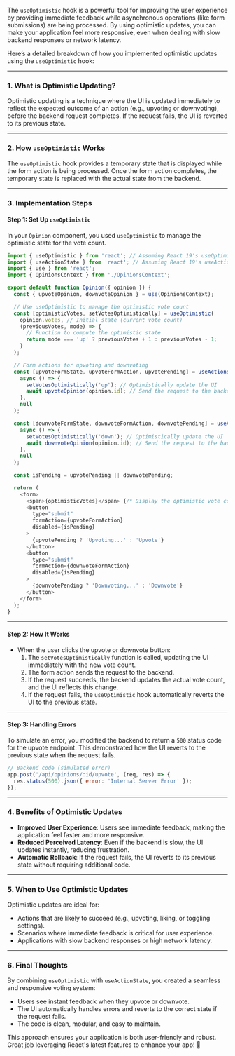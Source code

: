 The `useOptimistic` hook is a powerful tool for improving the user experience by providing immediate feedback while asynchronous operations (like form submissions) are being processed. By using optimistic updates, you can make your application feel more responsive, even when dealing with slow backend responses or network latency.

Here’s a detailed breakdown of how you implemented optimistic updates using the `useOptimistic` hook:

---

### 1. **What is Optimistic Updating?**
Optimistic updating is a technique where the UI is updated immediately to reflect the expected outcome of an action (e.g., upvoting or downvoting), before the backend request completes. If the request fails, the UI is reverted to its previous state.

---

### 2. **How `useOptimistic` Works**
The `useOptimistic` hook provides a temporary state that is displayed while the form action is being processed. Once the form action completes, the temporary state is replaced with the actual state from the backend.

---

### 3. **Implementation Steps**

#### Step 1: **Set Up `useOptimistic`**
In your `Opinion` component, you used `useOptimistic` to manage the optimistic state for the vote count.

```javascript
import { useOptimistic } from 'react'; // Assuming React 19's useOptimistic hook
import { useActionState } from 'react'; // Assuming React 19's useActionState hook
import { use } from 'react';
import { OpinionsContext } from './OpinionsContext';

export default function Opinion({ opinion }) {
  const { upvoteOpinion, downvoteOpinion } = use(OpinionsContext);

  // Use useOptimistic to manage the optimistic vote count
  const [optimisticVotes, setVotesOptimistically] = useOptimistic(
    opinion.votes, // Initial state (current vote count)
    (previousVotes, mode) => {
      // Function to compute the optimistic state
      return mode === 'up' ? previousVotes + 1 : previousVotes - 1;
    }
  );

  // Form actions for upvoting and downvoting
  const [upvoteFormState, upvoteFormAction, upvotePending] = useActionState(
    async () => {
      setVotesOptimistically('up'); // Optimistically update the UI
      await upvoteOpinion(opinion.id); // Send the request to the backend
    },
    null
  );

  const [downvoteFormState, downvoteFormAction, downvotePending] = useActionState(
    async () => {
      setVotesOptimistically('down'); // Optimistically update the UI
      await downvoteOpinion(opinion.id); // Send the request to the backend
    },
    null
  );

  const isPending = upvotePending || downvotePending;

  return (
    <form>
      <span>{optimisticVotes}</span> {/* Display the optimistic vote count */}
      <button
        type="submit"
        formAction={upvoteFormAction}
        disabled={isPending}
      >
        {upvotePending ? 'Upvoting...' : 'Upvote'}
      </button>
      <button
        type="submit"
        formAction={downvoteFormAction}
        disabled={isPending}
      >
        {downvotePending ? 'Downvoting...' : 'Downvote'}
      </button>
    </form>
  );
}
```

---

#### Step 2: **How It Works**
- When the user clicks the upvote or downvote button:
  1. The `setVotesOptimistically` function is called, updating the UI immediately with the new vote count.
  2. The form action sends the request to the backend.
  3. If the request succeeds, the backend updates the actual vote count, and the UI reflects this change.
  4. If the request fails, the `useOptimistic` hook automatically reverts the UI to the previous state.

---

#### Step 3: **Handling Errors**
To simulate an error, you modified the backend to return a `500` status code for the upvote endpoint. This demonstrated how the UI reverts to the previous state when the request fails.

```javascript
// Backend code (simulated error)
app.post('/api/opinions/:id/upvote', (req, res) => {
  res.status(500).json({ error: 'Internal Server Error' });
});
```

---

### 4. **Benefits of Optimistic Updates**
- **Improved User Experience**: Users see immediate feedback, making the application feel faster and more responsive.
- **Reduced Perceived Latency**: Even if the backend is slow, the UI updates instantly, reducing frustration.
- **Automatic Rollback**: If the request fails, the UI reverts to its previous state without requiring additional code.

---

### 5. **When to Use Optimistic Updates**
Optimistic updates are ideal for:
- Actions that are likely to succeed (e.g., upvoting, liking, or toggling settings).
- Scenarios where immediate feedback is critical for user experience.
- Applications with slow backend responses or high network latency.

---

### 6. **Final Thoughts**
By combining `useOptimistic` with `useActionState`, you created a seamless and responsive voting system:
- Users see instant feedback when they upvote or downvote.
- The UI automatically handles errors and reverts to the correct state if the request fails.
- The code is clean, modular, and easy to maintain.

This approach ensures your application is both user-friendly and robust. Great job leveraging React's latest features to enhance your app! 🚀